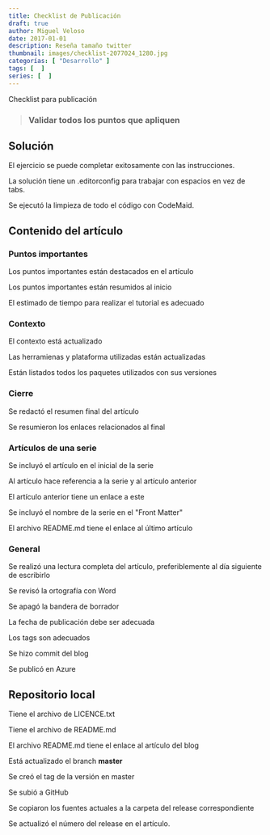 ```yaml
---
title: Checklist de Publicación
draft: true
author: Miguel Veloso
date: 2017-01-01
description: Reseña tamaño twitter
thumbnail: images/checklist-2077024_1280.jpg
categorías: [ "Desarrollo" ]
tags: [  ]
series: [  ]
---
```


Checklist para publicación

> ### <span class="important"><i style="font-size: larger" class="fa fa-info-circle" aria-hidden="true"></i> Validar todos los puntos que apliquen</span>

## Solución

<i class="fa fa-square-o" aria-hidden="true"></i> El ejercicio se puede completar exitosamente con las instrucciones.

<i class="fa fa-square-o" aria-hidden="true"></i> La solución tiene un .editorconfig para trabajar con espacios en vez de tabs.

<i class="fa fa-square-o" aria-hidden="true"></i> Se ejecutó la limpieza de todo el código con CodeMaid.

## Contenido del artículo

### Puntos importantes

<i class="fa fa-square-o" aria-hidden="true"></i> Los puntos importantes están destacados en el artículo

<i class="fa fa-square-o" aria-hidden="true"></i> Los puntos importantes están resumidos al inicio

<i class="fa fa-square-o" aria-hidden="true"></i> El estimado de tiempo para realizar el tutorial es adecuado

### Contexto

<i class="fa fa-square-o" aria-hidden="true"></i> El contexto está actualizado

<i class="fa fa-square-o" aria-hidden="true"></i> Las herramienas y plataforma utilizadas están actualizadas

<i class="fa fa-square-o" aria-hidden="true"></i> Están listados todos los paquetes utilizados con sus versiones

### Cierre

<i class="fa fa-square-o" aria-hidden="true"></i> Se redactó el resumen final del artículo

<i class="fa fa-square-o" aria-hidden="true"></i> Se resumieron los enlaces relacionados al final

### Artículos de una serie

<i class="fa fa-square-o" aria-hidden="true"></i> Se incluyó el artículo en el inicial de la serie

<i class="fa fa-square-o" aria-hidden="true"></i> Al artículo hace referencia a la serie y al artículo anterior

<i class="fa fa-square-o" aria-hidden="true"></i> El artículo anterior tiene un enlace a este

<i class="fa fa-square-o" aria-hidden="true"></i> Se incluyó el nombre de la serie en el "Front Matter"

<i class="fa fa-square-o" aria-hidden="true"></i> El archivo README.md tiene el enlace al último artículo

### General 

<i class="fa fa-square-o" aria-hidden="true"></i> Se realizó una lectura completa del artículo, preferiblemente al día siguiente de escribirlo

<i class="fa fa-square-o" aria-hidden="true"></i> Se revisó la ortografía con Word

<i class="fa fa-square-o" aria-hidden="true"></i> Se apagó la bandera de borrador

<i class="fa fa-square-o" aria-hidden="true"></i> La fecha de publicación debe ser adecuada

<i class="fa fa-square-o" aria-hidden="true"></i> Los tags son adecuados

<i class="fa fa-square-o" aria-hidden="true"></i> Se hizo commit del blog

<i class="fa fa-square-o" aria-hidden="true"></i> Se publicó en Azure

## Repositorio local

<i class="fa fa-square-o" aria-hidden="true"></i> Tiene el archivo de LICENCE.txt

<i class="fa fa-square-o" aria-hidden="true"></i> Tiene el archivo de README.md

<i class="fa fa-square-o" aria-hidden="true"></i> El archivo README.md tiene el enlace al artículo del blog

<i class="fa fa-square-o" aria-hidden="true"></i> Está actualizado el branch **master**

<i class="fa fa-square-o" aria-hidden="true"></i> Se creó el tag de la versión en master

<i class="fa fa-square-o" aria-hidden="true"></i> Se subió a GitHub

<i class="fa fa-square-o" aria-hidden="true"></i> Se copiaron los fuentes actuales a la carpeta del release correspondiente

<i class="fa fa-square-o" aria-hidden="true"></i> Se actualizó el número del release en el artículo.
